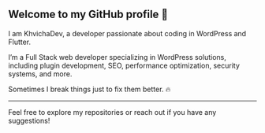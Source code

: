 ## Welcome to my GitHub profile 👋

I am KhvichaDev, a developer passionate about coding in WordPress and Flutter.

I’m a Full Stack web developer specializing in WordPress solutions, including plugin development, SEO, performance optimization, security systems, and more.

Sometimes I break things just to fix them better. 🔥

---

Feel free to explore my repositories or reach out if you have any suggestions!
